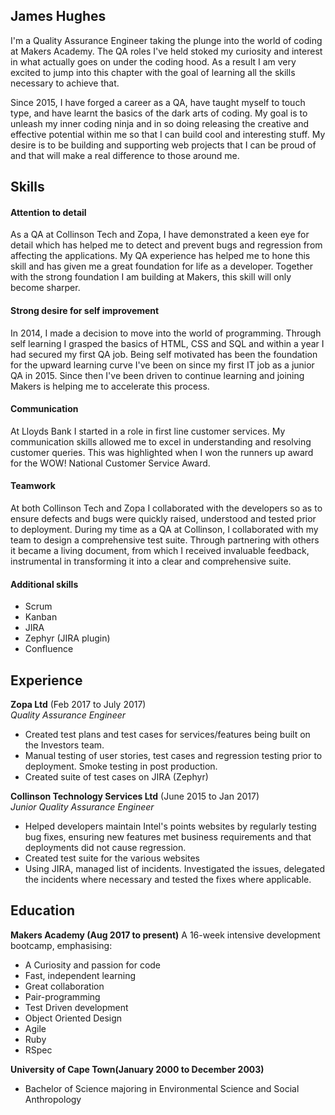 ## James Hughes

I'm a Quality Assurance Engineer taking the plunge into the world of coding at Makers Academy. The QA roles I've held stoked my curiosity and interest in what actually goes on under the coding hood. As a result I am very excited to jump into this chapter with the goal of learning all the skills necessary to achieve that.

Since 2015, I have forged a career as a QA, have taught myself to touch type, and have learnt the basics of the dark arts of coding. My goal is to unleash my inner coding ninja and in so doing releasing the creative and effective potential within me so that I can build cool and interesting stuff. My desire is to be building and supporting web projects that I can be proud of and that will make a real difference to those around me.

## Skills

#### Attention to detail
As a QA at Collinson Tech and Zopa, I have demonstrated a keen eye for detail which has helped me to detect and prevent bugs and regression from affecting the applications. My QA experience has helped me to hone this skill and has given me a great foundation for life as a developer. Together with the strong foundation I am building at Makers, this skill will only become sharper.


#### Strong desire for self improvement
In 2014, I made a decision to move into the world of programming. Through self learning I grasped the basics of HTML, CSS and SQL and within a year I had secured my first QA job. Being self motivated has been the foundation for the upward learning curve I've been on since my first IT job as a junior QA in 2015. Since then I've been driven to continue learning and joining Makers is helping me to accelerate this process.


#### Communication
At Lloyds Bank I started in a role in first line customer services. My communication skills allowed me to excel in understanding and resolving customer queries. This was highlighted when I won the runners up award for the WOW! National Customer Service Award.


#### Teamwork
At both Collinson Tech and Zopa I collaborated with the developers so as to ensure defects and bugs were quickly raised, understood and tested prior to deployment. During my time as a QA at Collinson, I collaborated with my team to design a comprehensive test suite. Through partnering with others it became a living document, from which I received invaluable feedback, instrumental in transforming it into a clear and comprehensive suite.


#### Additional skills
- Scrum
- Kanban
- JIRA
- Zephyr (JIRA plugin)
- Confluence


## Experience

**Zopa Ltd** (Feb 2017 to July 2017)    
*Quality Assurance Engineer*
- Created test plans and test cases for services/features being built on the Investors team.
- Manual testing of user stories, test cases and regression testing prior to deployment. Smoke testing in post production.
- Created suite of test cases on JIRA (Zephyr)

**Collinson Technology Services Ltd** (June 2015 to Jan 2017)   
*Junior Quality Assurance Engineer*
- Helped developers maintain Intel's points websites by regularly testing bug fixes, ensuring new features met business requirements and that deployments did not cause regression.
- Created test suite for the various websites
- Using JIRA, managed list of incidents. Investigated the issues, delegated the incidents where necessary and tested the fixes where applicable.


## Education

**Makers Academy (Aug 2017 to present)**
A 16-week intensive development bootcamp, emphasising:
- A Curiosity and passion for code
- Fast, independent learning
- Great collaboration
- Pair-programming
- Test Driven development
- Object Oriented Design
- Agile
- Ruby
- RSpec


**University of Cape Town(January 2000 to December 2003)**
- Bachelor of Science majoring in Environmental Science and Social Anthropology
